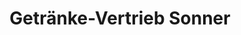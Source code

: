 ---
title: "Getränke-Vertrieb Sonner"
url: /weilheim-in-oberbayern/getraenke-vertrieb-sonner/
shop: Getränke
---